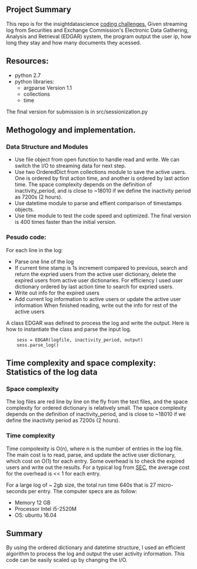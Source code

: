 ## Project Summary
This repo is for the insightdatascience [coding challenges.](https://github.com/InsightDataScience/edgar-analytics)
Given streaming log from Securities and Exchange Commission's Electronic Data Gathering, Analysis and Retrieval (EDGAR) system, the program output the user ip, how long they stay and how many documents they acessed. 

## Resources:
- python 2.7
- python libraries: 
  * argparse Version 1.1
  * collections
  * time 

The final version for submission is in src/sessionization.py 

## Methogology and implementation. 

### Data Structure and Modules
- Use file object from open function to handle read and write. We can switch the I/O to streaming data for next step. 
- Use two OrderedDict from collections module to save the active users. One is ordered by first action time, and another is ordered by last action time. The space complexity depends on the definition of inactivity_period, and is close to ~18010 if we define the inactivity period as 7200s (2 hours).    
- Use datetime module to parse and effient comparison of timestamps objects. 
- Use time module to test the code speed and optimized. The final version is 400 times faster than the initial version. 

### Pesudo code:
For each line in the log: 
  + Parse one line of the log
  + If current time stamp is 1s increment compared to previous, search and return the expried users from the active user dictionary, delete the expired users from active user dictionaries. For efficiency I used user dictionary ordered by last action time to search for expried users. 
  + Write out info for the expired users 
  + Add current log information to active users or update the active user information
When finished reading, write out the info for rest of the active users 


A class EDGAR was defined to process the log and write the output. Here is how to instantiate the class and parse the input log. 
```
    sess = EDGAR(logfile, inactivity_period, output)
    sess.parse_log()
```

## Time complexity and space complexity: Statistics of the log data 
### Space complexity
The log files are red line by line on the fly from the text files, and the space complexity for ordered dictionary is relatively small. The space complexity depends on the definition of inactivity_period, and is close to ~18010 if we define the inactivity period as 7200s (2 hours).
### Time complexity
Time compolexity is O(n), where n is the number of entries in the log file. The main cost is to read, parse, and update the active user dictionary, which cost on O(1) for each entry. Some overhead is to check the expired users and write out the results. For a typical log from [SEC](https://www.sec.gov/dera/data/edgar-log-file-data-set.html), the average cost for the overhead is << 1 for each entry. 


For a large log of ~ 2gb size, the total run time 640s that is 27 micro-seconds per entry. 
The computer specs are as follow:
- Memory 12 GB 
- Processor Intel i5-2520M 
- OS: ubuntu 16.04
## Summary 
By using the ordered dictionary and datetime structure, I used an efficient algorithm to process the log and output the user activity information. This code can be easily scaled up by changing the I/O.  
